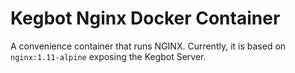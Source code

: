 # Kegbot Nginx Docker Container

A convenience container that runs NGINX. Currently,
it is based on `nginx:1.11-alpine` exposing the Kegbot Server.
